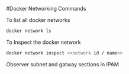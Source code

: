 
#Docker Networking Commands


To list all docker networks 

```bash
docker network ls
```

To Inspect the docker network

```bash
docker network inspect <<network id / name>>
```

Observer subnet and gatway sections in IPAM


